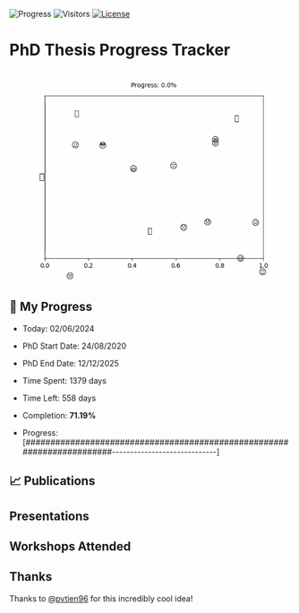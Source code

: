 ![Progress](https://img.shields.io/badge/Progress-71.19%25-9dd569?style=flat-square)
![Visitors](https://api.visitorbadge.io/api/combined?path=https%3A%2F%2Fgithub.com%2Fpvtien96%2FPhD_Thesis_Tracker&label=Views&labelColor=%2337d67a&countColor=%23ff8a65&style=flat-square)
[![License](https://img.shields.io/badge/License-Apache_2.0-blue.svg)](https://opensource.org/licenses/Apache-2.0)

# PhD Thesis Progress Tracker

<td style="width: 10%; padding: 10px; border: none;">
      <img src="progress.gif" alt="Progress" style="height: 10%">
</td>

## :calendar: My Progress

- Today: 02/06/2024
- PhD Start Date: 24/08/2020
- PhD End Date: 12/12/2025

- Time Spent: 1379 days
- Time Left: 558 days
- Completion: <b>71.19%</b>
- Progress: [#######################################################################-----------------------------]

## 📈 Publications

## Presentations

## Workshops Attended

## Thanks

Thanks to [@pvtien96](https://github.com/pvtien96) for this incredibly cool idea!
